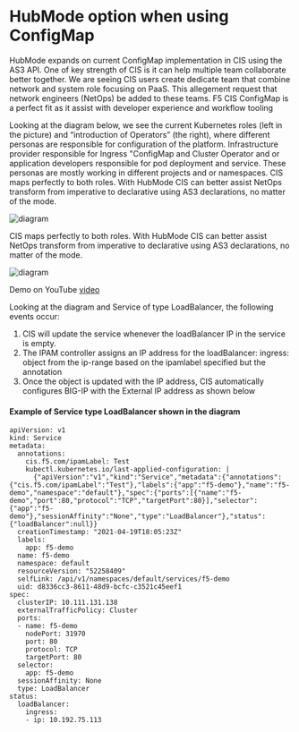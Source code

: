 # HubMode option when using ConfigMap

HubMode expands on current ConfigMap implementation in CIS using the AS3 API. One of key strength of CIS is it can help multiple team collaborate better together. We are seeing CIS users create dedicate team that combine network and system role focusing on PaaS. This allegement request that network engineers (NetOps) be added to these teams. F5 CIS ConfigMap is a perfect fit as it assist with developer experience and workflow tooling
 
Looking at the diagram below, we see the current Kubernetes roles (left in the picture) and “introduction of Operators” (the right), where different personas are responsible for configuration of the platform. Infrastructure provider responsible for Ingress "ConfigMap and Cluster Operator and or application developers responsible for pod deployment and service. These personas are mostly working in different projects and or namespaces. CIS maps perfectly to both roles. With HubMode CIS can better assist NetOps transform from imperative to declarative using AS3 declarations, no matter of the mode. 

![diagram](diagam)

CIS maps perfectly to both roles. With HubMode CIS can better assist NetOps transform from imperative to declarative using AS3 declarations, no matter of the mode. 

![diagram](diagam)

Demo on YouTube [video]()

Looking at the diagram and Service of type LoadBalancer, the following events occur:

1. CIS will update the service whenever the loadBalancer IP in the service is empty.
2. The IPAM controller assigns an IP address for the loadBalancer: ingress: object from the ip-range based on the ipamlabel specified but the annotation
3. Once the object is updated with the IP address, CIS automatically configures BIG-IP with the External IP address as shown below

#### Example of Service type LoadBalancer shown in the diagram

```
apiVersion: v1
kind: Service
metadata:
  annotations:
    cis.f5.com/ipamLabel: Test
    kubectl.kubernetes.io/last-applied-configuration: |
      {"apiVersion":"v1","kind":"Service","metadata":{"annotations":{"cis.f5.com/ipamLabel":"Test"},"labels":{"app":"f5-demo"},"name":"f5-demo","namespace":"default"},"spec":{"ports":[{"name":"f5-demo","port":80,"protocol":"TCP","targetPort":80}],"selector":{"app":"f5-demo"},"sessionAffinity":"None","type":"LoadBalancer"},"status":{"loadBalancer":null}}
  creationTimestamp: "2021-04-19T18:05:23Z"
  labels:
    app: f5-demo
  name: f5-demo
  namespace: default
  resourceVersion: "52258409"
  selfLink: /api/v1/namespaces/default/services/f5-demo
  uid: d8336cc3-8611-48d9-bcfc-c3521c45eef1
spec:
  clusterIP: 10.111.131.138
  externalTrafficPolicy: Cluster
  ports:
  - name: f5-demo
    nodePort: 31970
    port: 80
    protocol: TCP
    targetPort: 80
  selector:
    app: f5-demo
  sessionAffinity: None
  type: LoadBalancer
status:
  loadBalancer:
    ingress:
    - ip: 10.192.75.113

```